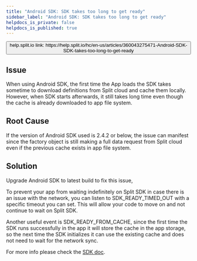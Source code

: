 ```yaml
---
title: "Android SDK: SDK takes too long to get ready"
sidebar_label: "Android SDK: SDK takes too long to get ready"
helpdocs_is_private: false
helpdocs_is_published: true
---
```


<p>
  <button style={{borderRadius:'8px', border:'1px', fontFamily:'Courier New', fontWeight:'800', textAlign:'left'}}> help.split.io link: https://help.split.io/hc/en-us/articles/360043275471-Android-SDK-SDK-takes-too-long-to-get-ready </button>
</p>

## Issue

When using Android SDK, the first time the App loads the SDK takes sometime to download definitions from Split cloud and cache them locally. However, when SDK starts afterwards, it still takes long time even though the cache is already downloaded to app file system.

## Root Cause

If the version of Android SDK used is 2.4.2 or below, the issue can manifest since the factory object is still making a full data request from Split cloud even if the previous cache exists in app file system.

## Solution

Upgrade Android SDK to latest build to fix this issue,

To prevent your app from waiting indefinitely on Split SDK in case there is an issue with the network, you can listen to SDK_READY_TIMED_OUT with a specific timeout you can set. This will allow your code to move on and not continue to wait on Split SDK.

Another useful event is SDK_READY_FROM_CACHE, since the first time the SDK runs successfully in the app it will store the cache in the app storage, so the next time the SDK initializes it can use the existing cache and does not need to wait for the network sync.

For more info please check the [SDK doc](https://help.split.io/hc/en-us/articles/360020343291-Android-SDK#basic-usage).